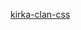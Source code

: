[kirka-clan-css](https://poopooumgoodttv.github.io/Reverie-clan-Manager/kirka/themes/old/kirka.theme.css)
